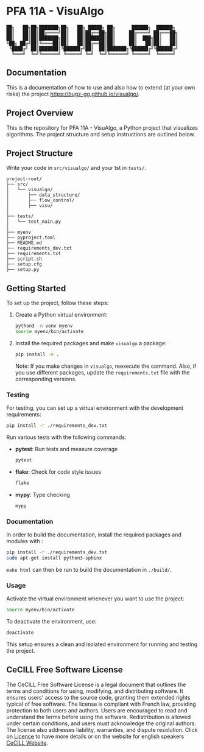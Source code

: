 # PFA 11A - VisuAlgo


```golang
██╗   ██╗██╗███████╗██╗   ██╗ █████╗ ██╗      ██████╗  ██████╗ 
██║   ██║██║██╔════╝██║   ██║██╔══██╗██║     ██╔════╝ ██╔═══██╗
██║   ██║██║███████╗██║   ██║███████║██║     ██║  ███╗██║   ██║
╚██╗ ██╔╝██║╚════██║██║   ██║██╔══██║██║     ██║   ██║██║   ██║
 ╚████╔╝ ██║███████║╚██████╔╝██║  ██║███████╗╚██████╔╝╚██████╔╝
  ╚═══╝  ╚═╝╚══════╝ ╚═════╝ ╚═╝  ╚═╝╚══════╝ ╚═════╝  ╚═════╝ 
```

## Documentation 
This is a documentation of how to use and also how to extend (at your own risks) the project https://bugz-gg.github.io/visualgo/.

## Project Overview

This is the repository for PFA 11A - VisuAlgo, a Python project that visualizes algorithms. The project structure and setup instructions are outlined below.

## Project Structure

Write your code in ```src/visualgo/``` and your tst in ```tests/```.

```
project-root/
├── src/
│   └── visualgo/
│       ├── data_structure/
│       ├── flow_control/
│       ├── visu/
│
├── tests/
│   └── test_main.py
│
├── myenv
├── pyproject.toml
├── README.md
├── requirements_dev.txt
├── requirements.txt
├── script.sh
├── setup.cfg
├── setup.py
```

## Getting Started

To set up the project, follow these steps:

1. Create a Python virtual environment:

    ```bash
    python3 -m venv myenv
    source myenv/bin/activate
    ```

2. Install the required packages and make `visualgo` a package:

    ```bash
    pip install -e .
    ```

    Note: If you make changes in `visualgo`, reexecute the command. Also, if you use different packages, update the `requirements.txt` file with the corresponding versions.

### Testing

For testing, you can set up a virtual environment with the development requirements:

```bash
pip install -r ./requirements_dev.txt
```

Run various tests with the following commands:

- **pytest**: Run tests and measure coverage
    ```bash
    pytest
    ```

- **flake**: Check for code style issues
    ```bash
    flake
    ```

- **mypy**: Type checking
    ```bash
    mypy
    ```

### Documentation

In order to build the documentation, install the required packages and modules with :
```bash
pip install -r ./requirements_dev.txt
sudo apt-get install python3-sphinx
```


`make html` can then be run to build the documentation in `./build/`. 


### Usage

Activate the virtual environment whenever you want to use the project:

```bash
source myenv/bin/activate 
```

To deactivate the environment, use:

```bash
deactivate
```

This setup ensures a clean and isolated environment for running and testing the project.

## CeCILL Free Software License

The CeCILL Free Software License is a legal document that outlines the terms and conditions for using, modifying, and distributing software. It ensures users' access to the source code, granting them extended rights typical of free software. The license is compliant with French law, providing protection to both users and authors. Users are encouraged to read and understand the terms before using the software. Redistribution is allowed under certain conditions, and users must acknowledge the original authors. The license also addresses liability, warranties, and dispute resolution. Click on [Licence](LICENSE) to have more details or on the website for english speakers [CeCILL Website](http://www.cecill.info/index.en.html).
